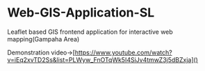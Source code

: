 # Web-GIS-Application-SL
Leaflet based GIS frontend application for interactive web mapping(Gampaha Area)

Demonstration video->[https://www.youtube.com/watch?v=iEq2xvTD2Ss&list=PLWyw_FnOTqWk5I4SiJv4tmwZ3j5dBZxja]()
